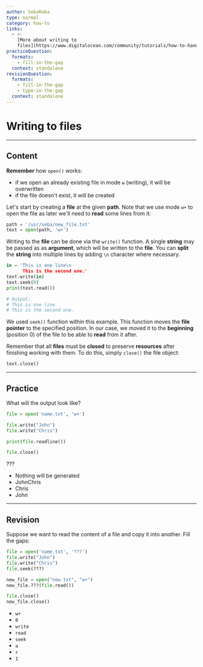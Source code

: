 ```yaml
---
author: SebaRaba
type: normal
category: how-to
links:
  - >-
    [More about writing to
    files](https://www.digitalocean.com/community/tutorials/how-to-handle-plain-text-files-in-python-3){website}
practiceQuestion:
  formats:
    - fill-in-the-gap
  context: standalone
revisionQuestion:
  formats:
    - fill-in-the-gap
    - type-in-the-gap
  context: standalone
---
```


# Writing to files


---

## Content

**Remember** how `open()` works:

- if we open an already existing file in mode `w` (writing), it will be overwritten
- if the file doesn't exist, it will be created

Let's start by creating a **file** at the given **path**. Note that we use mode `w+` to open the file as later we'll need to **read** some lines from it:

```python
path = '/usr/seba/new_file.txt'
text = open(path, 'w+')
```

Writing to the **file** can be done via the `write()` function. A single **string** may be passed as as **argument**, which will be written to the **file**. You can **split** the **string** into multiple lines by adding `\n` character where necessary.

```python
in = 'This is one line\n
      This is the second one.'
text.write(in)
text.seek(0)
print(text.read())

# Output:
# This is one line
# This is the second one.
```

We used `seek()` function within this example. This function moves the **file pointer** to the specified position. In our case, we moved it to the **beginning** (position 0) of the file to be able to **read** from it after.

Remember that all **files** must be **closed** to preserve **resources** after finishing working with them. To do this, simply `close()` the file object:

```python
text.close()
```


---

## Practice

What will the output look like?

```python
file = open('name.txt', 'w+')

file.write("John")
file.write("Chris")

print(file.readline())

file.close()
```

???

- Nothing will be generated
- JohnChris
- Chris
- John


---

## Revision

Suppose we want to read the content of a file and copy it into another. Fill the gaps:

```python
file = open('name.txt', '???')
file.write("John")
file.write("Chris")
file.seek(???)

new_file = open("new.txt", "w+")
new_file.???(file.read())

file.close()
new_file.close()
```

- `w+`
- `0`
- `write`
- `read`
- `seek`
- `a`
- `r`
- `1`
 
